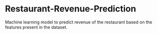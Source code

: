 # Restaurant-Revenue-Prediction
Machine learning model to predict revenue of the restaurant based on the features present in the dataset.
